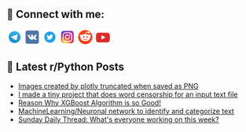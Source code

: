 ## 🔎 Connect with me:
[<img src="https://github.com/bullbesh/bullbesh/blob/main/images/Telegram.png" width="32" height="32" />](https://t.me/bullbesh)
[<img src="https://github.com/bullbesh/bullbesh/blob/main/images/VK.png" width="32" height="32" />](https://vk.com/bullbesh)
[<img src="https://github.com/bullbesh/bullbesh/blob/main/images/Twitter.png" width="32" height="32" />](https://twitter.com/bullbesh1)
[<img src="https://github.com/bullbesh/bullbesh/blob/main/images/Instagram.png" width="32" height="32" />](https://www.instagram.com/bullbesh)
[<img src="https://github.com/bullbesh/bullbesh/blob/main/images/Reddit.png" width="32" height="32" />](https://www.reddit.com/user/bullbesh)
[<img src="https://github.com/bullbesh/bullbesh/blob/main/images/YouTube.png" width="32" height="32" />](https://www.youtube.com/channel/UCtfjRs6uzgq5mfm8S06WTcg)

## 📕 Latest r/Python Posts
<!-- BLOG-POST-LIST:START -->
- [Images created by plotly truncated when saved as PNG](https://www.reddit.com/r/Python/comments/yb6l4t/images_created_by_plotly_truncated_when_saved_as/)
- [I made a tiny project that does word censorship for an input text file](https://www.reddit.com/r/Python/comments/yb5nlu/i_made_a_tiny_project_that_does_word_censorship/)
- [Reason Why XGBoost Algorithm is so Good!](https://www.reddit.com/r/Python/comments/yb4wsl/reason_why_xgboost_algorithm_is_so_good/)
- [MachineLearning/Neuronal network to identify and categorize text](https://www.reddit.com/r/Python/comments/yb36oj/machinelearningneuronal_network_to_identify_and/)
- [Sunday Daily Thread: What&#39;s everyone working on this week?](https://www.reddit.com/r/Python/comments/yb2lxx/sunday_daily_thread_whats_everyone_working_on/)
<!-- BLOG-POST-LIST:END -->
